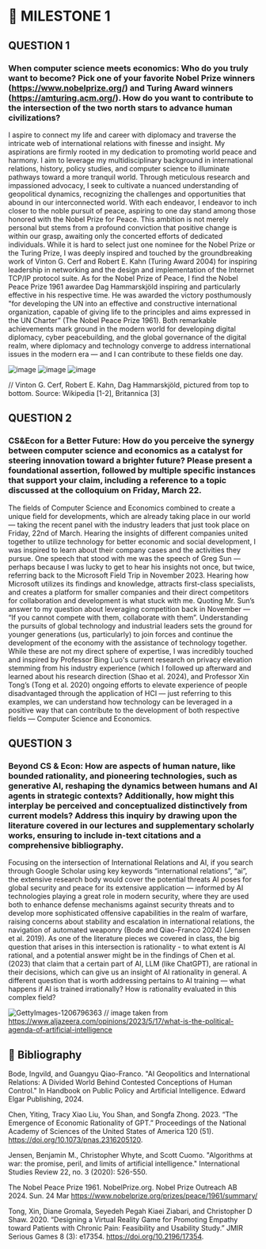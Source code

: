 # 📌 MILESTONE 1
## QUESTION 1
### When computer science meets economics: Who do you truly want to become? Pick one of your favorite Nobel Prize winners (https://www.nobelprize.org/) and Turing Award winners (https://amturing.acm.org/). How do you want to contribute to the intersection of the two north stars to advance human civilizations? 

I aspire to connect my life and career with diplomacy and traverse the intricate web of international relations with finesse and insight. My aspirations are firmly rooted in my dedication to promoting world peace and harmony. I aim to leverage my multidisciplinary background in international relations, history, policy studies, and computer science to illuminate pathways toward a more tranquil world. Through meticulous research and impassioned advocacy, I seek to cultivate a nuanced understanding of geopolitical dynamics, recognizing the challenges and opportunities that abound in our interconnected world. With each endeavor, I endeavor to inch closer to the noble pursuit of peace, aspiring to one day stand among those honored with the Nobel Prize for Peace. This ambition is not merely personal but stems from a profound conviction that positive change is within our grasp, awaiting only the concerted efforts of dedicated individuals. While it is hard to select just one nominee for the Nobel Prize or the Turing Prize, I was deeply inspired and touched by the groundbreaking work of Vinton G. Cerf and Robert E. Kahn (Turing Award 2004) for inspiring leadership in networking and the design and implementation of the Internet TCP/IP protocol suite. As for the Nobel Prize of Peace, I find the Nobel Peace Prize 1961 awardee Dag Hammarskjöld inspiring and particularly effective in his respective time. He was awarded the victory posthumously "for developing the UN into an effective and constructive international organization, capable of giving life to the principles and aims expressed in the UN Charter” (The Nobel Peace Prize 1961). Both remarkable achievements mark ground in the modern world for developing digital diplomacy, cyber peacebuilding, and the global governance of the digital realm, where diplomacy and technology converge to address international issues in the modern era — and I can contribute to these fields one day.

![image](https://github.com/Rising-Stars-by-Sunshine/CSECON206_Polina/assets/148934457/3083c2a7-18d8-48ea-90d8-b2bedb66ea13) 
![image](https://github.com/Rising-Stars-by-Sunshine/CSECON206_Polina/assets/148934457/7b454d3d-7b12-46fd-857c-50f916523c9f) 
![image](https://github.com/Rising-Stars-by-Sunshine/CSECON206_Polina/assets/148934457/20f12faa-c69d-420f-9aa4-882d0a7748cf)


// Vinton G. Cerf, Robert E. Kahn, Dag Hammarskjöld, pictured from top to bottom. Source: Wikipedia [1-2], Britannica [3]


## QUESTION 2
### CS&Econ for a Better Future: How do you perceive the synergy between computer science and economics as a catalyst for steering innovation toward a brighter future? Please present a foundational assertion, followed by multiple specific instances that support your claim, including a reference to a topic discussed at the colloquium on Friday, March 22.

The fields of Computer Science and Economics combined to create a unique field for developments, which are already taking place in our world — taking the recent panel with the industry leaders that just took place on Friday, 22nd of March. Hearing the insights of different companies united together to utilize technology for better economic and social development, I was inspired to learn about their company cases and the activities they pursue. One speech that stood with me was the speech of Greg Sun — perhaps because I was lucky to get to hear his insights not once, but twice, referring back to the Microsoft Field Trip in November 2023. Hearing how Microsoft utilizes its findings and knowledge, attracts first-class specialists, and creates a platform for smaller companies and their direct competitors for collaboration and development is what stuck with me. Quoting Mr. Sun’s answer to my question about leveraging competition back in November — “If you cannot compete with them, collaborate with them”. Understanding the pursuits of global technology and industrial leaders sets the ground for younger generations (us, particularly) to join forces and continue the development of the economy with the assistance of technology together. While these are not my direct sphere of expertise, I was incredibly touched and inspired by Professor Bing Luo's current research on privacy elevation stemming from his industry experience (which I followed up afterward and learned about his research direction (Shao et al. 2024), and Professor Xin Tong’s (Tong et al. 2020) ongoing efforts to elevate experience of people disadvantaged through the application of HCI — just referring to this examples, we can understand how technology can be leveraged in a positive way that can contribute to the development of both respective fields — Computer Science and Economics.

## QUESTION 3
### Beyond CS & Econ: How are aspects of human nature, like bounded rationality, and pioneering technologies, such as generative AI, reshaping the dynamics between humans and AI agents in strategic contexts? Additionally, how might this interplay be perceived and conceptualized distinctively from current models? Address this inquiry by drawing upon the literature covered in our lectures and supplementary scholarly works, ensuring to include in-text citations and a comprehensive bibliography.

Focusing on the intersection of International Relations and AI, if you search through Google Scholar using key keywords “international relations”, “ai”, the extensive research body would cover the potential threats AI poses for global security and peace for its extensive application — informed by AI technologies playing a great role in modern security, where they are used both to enhance defense mechanisms against security threats and to develop more sophisticated offensive capabilities in the realm of warfare, raising concerns about stability and escalation in international relations, the navigation of automated weaponry (Bode and Qiao-Franco 2024) (Jensen et al. 2019). As one of the literature pieces we covered in class, the big question that arises in this intersection is rationality - to what extent is AI rational, and a potential answer might be in the findings of Chen et al. (2023) that claim that a certain part of AI, LLM (like ChatGPT), are rational in their decisions, which can give us an insight of AI rationality in general. A different question that is worth addressing pertains to AI training — what happens if AI is trained irrationally? How is rationality evaluated in this complex field? 

![GettyImages-1206796363](https://github.com/Rising-Stars-by-Sunshine/CSECON206_Polina/assets/148934457/d30c6546-b645-407e-a1a7-1a36bddcab11)
// image taken from https://www.aljazeera.com/opinions/2023/5/17/what-is-the-political-agenda-of-artificial-intelligence

## 📑 Bibliography

Bode, Ingvild, and Guangyu Qiao-Franco. "AI Geopolitics and International Relations: A Divided World Behind Contested Conceptions of Human Control." In Handbook on Public Policy and Artificial Intelligence. Edward Elgar Publishing, 2024.

Chen, Yiting, Tracy Xiao Liu, You Shan, and Songfa Zhong. 2023. “The Emergence of Economic Rationality of GPT.” Proceedings of the National Academy of Sciences of the United States of America 120 (51). https://doi.org/10.1073/pnas.2316205120.

Jensen, Benjamin M., Christopher Whyte, and Scott Cuomo. "Algorithms at war: the promise, peril, and limits of artificial intelligence." International Studies Review 22, no. 3 (2020): 526-550.

The Nobel Peace Prize 1961. NobelPrize.org. Nobel Prize Outreach AB 2024. Sun. 24 Mar https://www.nobelprize.org/prizes/peace/1961/summary/

Tong, Xin, Diane Gromala, Seyedeh Pegah Kiaei Ziabari, and Christopher D Shaw. 2020. “Designing a Virtual Reality Game for Promoting Empathy toward Patients with Chronic Pain: Feasibility and Usability Study.” JMIR Serious Games 8 (3): e17354. https://doi.org/10.2196/17354.
